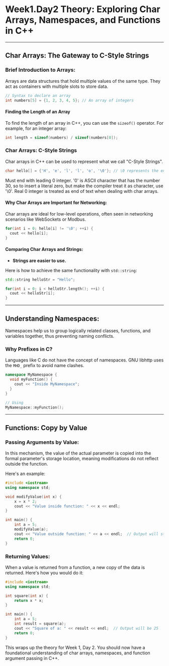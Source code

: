 # Week1.Day2 Theory: Exploring Char Arrays, Namespaces, and Functions in C++

---

## Char Arrays: The Gateway to C-Style Strings 

### Brief Introduction to Arrays:

Arrays are data structures that hold multiple values of the same type. They act as containers with multiple slots to store data.

```cpp
// Syntax to declare an array
int numbers[5] = {1, 2, 3, 4, 5}; // An array of integers
```

#### Finding the Length of an Array
To find the length of an array in C++, you can use the `sizeof()` operator. For example, for an integer array:

```cpp
int length = sizeof(numbers) / sizeof(numbers[0]);
```

### Char Arrays: C-Style Strings

Char arrays in C++ can be used to represent what we call "C-Style Strings".

```cpp
char hello[] = {'H', 'e', 'l', 'l', 'o', '\0'}; // \0 represents the end of the string
```

Must end with leading 0 integer. '0' is ASCII character that has the number 30, so to insert a literal zero, but make the compiler treat it as character, use '\0'. Real 0 integer is treated as end of text when dealing with char arrays.

#### Why Char Arrays are Important for Networking:

Char arrays are ideal for low-level operations, often seen in networking scenarios like WebSockets or Modbus.

```cpp
for(int i = 0; hello[i] != '\0'; ++i) {
  cout << hello[i];
}
```

#### Comparing Char Arrays and Strings:

- **Strings are easier to use.**

Here is how to achieve the same functionality with `std::string`:

```cpp
std::string helloStr = "Hello";

for(int i = 0; i < helloStr.length(); ++i) {
  cout << helloStr[i];
}
```

---

## Understanding Namespaces:

Namespaces help us to group logically related classes, functions, and variables together, thus preventing naming conflicts.

### Why Prefixes in C?

Languages like C do not have the concept of namespaces. GNU libhttp uses the `MHD_` prefix to avoid name clashes.

```cpp
namespace MyNamespace {
  void myFunction() {
    cout << "Inside MyNamespace";
  }
}

// Using
MyNamespace::myFunction();
```

---

## Functions: Copy by Value

### Passing Arguments by Value:

In this mechanism, the value of the actual parameter is copied into the formal parameter's storage location, meaning modifications do not reflect outside the function.

Here's an example:

```cpp
#include <iostream>
using namespace std;

void modifyValue(int x) {
    x = x * 2;
    cout << "Value inside function: " << x << endl;
}

int main() {
    int a = 5;
    modifyValue(a);
    cout << "Value outside function: " << a << endl;  // Output will still be 5
    return 0;
}
```

### Returning Values:

When a value is returned from a function, a new copy of the data is returned. Here's how you would do it:

```cpp
#include <iostream>
using namespace std;

int square(int x) {
    return x * x;
}

int main() {
    int a = 5;
    int result = square(a);
    cout << "Square of a: " << result << endl;  // Output will be 25
    return 0;
}
```

This wraps up the theory for Week 1, Day 2. You should now have a foundational understanding of char arrays, namespaces, and function argument passing in C++.
